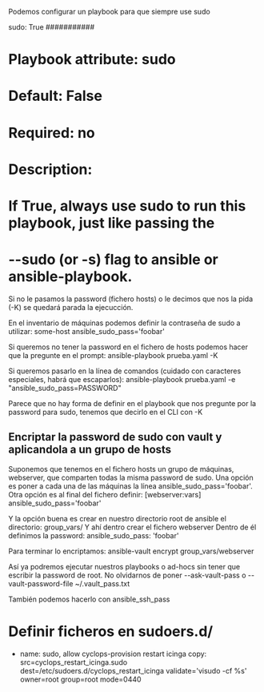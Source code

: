Podemos configurar un playbook para que siempre use sudo

  sudo: True
  ###########
  # Playbook attribute: sudo
  # Default: False
  # Required: no
  # Description:
  #   If True, always use sudo to run this playbook, just like passing the
  #   --sudo (or -s) flag to ansible or ansible-playbook.

Si no le pasamos la password (fichero hosts) o le decimos que nos la pida (-K) se quedará parada la ejecucción.


En el inventario de máquinas podemos definir la contraseña de sudo a utilizar:
some-host ansible_sudo_pass='foobar'


Si queremos no tener la password en el fichero de hosts podemos hacer que la pregunte en el prompt:
ansible-playbook prueba.yaml -K

Si queremos pasarlo en la línea de comandos (cuidado con caracteres especiales, habrá que escaparlos):
ansible-playbook prueba.yaml -e "ansible_sudo_pass=PASSWORD"

Parece que no hay forma de definir en el playbook que nos pregunte por la password para sudo, tenemos que decirlo en el CLI con -K


## Encriptar la password de sudo con vault y aplicandola a un grupo de hosts ##
Suponemos que tenemos en el fichero hosts un grupo de máquinas, webserver, que comparten todas la misma password de sudo.
Una opción es poner a cada una de las máquinas la línea ansible_sudo_pass='foobar'.
Otra opción es al final del fichero definir:
[webserver:vars]
ansible_sudo_pass='foobar'

Y la opción buena es crear en nuestro directorio root de ansible el directorio:
group_vars/
Y ahí dentro crear el fichero webserver
Dentro de él definimos la password:
ansible_sudo_pass: 'foobar'

Para terminar lo encriptamos:
ansible-vault encrypt group_vars/webserver

Así ya podremos ejecutar nuestros playbooks o ad-hocs sin tener que escribir la password de root.
No olvidarnos de poner
--ask-vault-pass
o
--vault-password-file ~/.vault_pass.txt


También podemos hacerlo con ansible_ssh_pass


# Definir ficheros en sudoers.d/
- name: sudo, allow cyclops-provision restart icinga
  copy: src=cyclops_restart_icinga.sudo
        dest=/etc/sudoers.d/cyclops_restart_icinga
        validate='visudo -cf %s'
        owner=root group=root mode=0440


